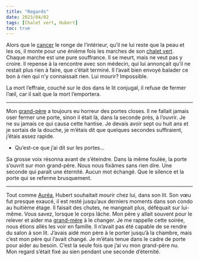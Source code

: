 ```yaml
---
title: "Regards"
date: 2023/04/02
tags: [Chalet vert, Hubert]
toc: true
---
```


Alors que le [cancer](https://cgermain97.github.io/Feu-de-Foret/post4/) le ronge de l’intérieur, qu’il ne lui reste que la peau et les os, il monte pour une énième fois les marches de son [chalet vert](https://cgermain97.github.io/Feu-de-Foret/chalet/). Chaque marche est une pure souffrance. Il se meurt, mais ne veut pas y croire. Il repense à la rencontre avec son médecin, qui lui annonçait qu’il ne restait plus rien à faire, que c’était terminé. Il l’avait bien envoyé balader ce bon à rien qui n’y connaissait rien. Lui mourir? Impossible. 

La mort l’effraie, couché sur le dos dans le lit conjugal, il refuse de fermer l’œil, car il sait que la mort l’emportera. 

***

Mon [grand-père](https://cgermain97.github.io/Feu-de-Foret/hubert/) a toujours eu horreur des portes closes. Il ne fallait jamais oser fermer une porte, sinon il était là, dans la seconde près, à l’ouvrir. Je ne su jamais ce qui causa cette hantise. Je devais avoir sept ou huit ans et je sortais de la douche, je m’étais dit que quelques secondes suffiraient, j’étais assez rapide.

- Qu’est-ce que j’ai dit sur les portes…

Sa grosse voix résonna avant de s’éteindre. Dans la même foulée, la porte s’ouvrit sur mon grand-père. Nous nous fixâmes sans rien dire. Une seconde qui paraît une éternité. Aucun mot échangé. Que le silence et la porte qui se referme brusquement.

***

Tout comme [Auréa](https://cgermain97.github.io/Feu-de-Foret/aur%C3%A9a/), Hubert souhaitait mourir chez lui, dans son lit. Son vœu fut presque exaucé, il est resté jusqu’aux derniers moments dans son condo au huitième étage. Il faisait des chutes, ne mangeait plus, déféquait sur lui-même. Vous savez, lorsque le corps lâche. Mon père y allait souvent pour le relever et aider ma [grand-mère](https://cgermain97.github.io/Feu-de-Foret/philie/) à le changer. Je me rappelle cette soirée, nous étions allés les voir en famille. Il n’avait pas été capable de se rendre du salon à son lit. J’avais aidé mon père à le porter jusqu’à la chambre, mais c’est mon père qui l’avait changé. Je m’étais tenue dans le cadre de porte pour aider au besoin. C’est la seule fois que j’ai vu mon grand-père nu. 
<br>
Mon regard s’était fixé au sien pendant une seconde d’éternité.